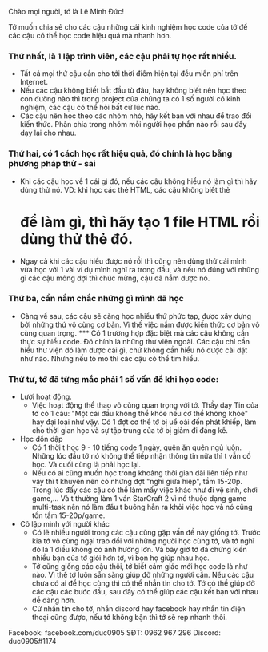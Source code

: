 Chào mọi người, tớ là Lê Minh Đức!

Tớ muốn chia sẻ cho các cậu những cái kinh nghiệm học code của tớ để các cậu có thể học code hiệu quả mà nhanh hơn.

### Thứ nhất, là 1 lập trình viên, các cậu phải tự học rất nhiều.
* Tất cả mọi thứ cậu cần cho tới thời điểm hiện tại đều miễn phí trên Internet.
* Nếu các cậu không biết bắt đầu từ đâu, hay không biết nên học theo con đường nào thì trong project của chúng ta có 1 số người có kinh nghiệm, các cậu có thể hỏi bất cứ lúc nào.
* Các cậu nên học theo các nhóm nhỏ, hãy kết bạn với nhau để trao đổi kiến thức. Phân chia trong nhóm mỗi người học phần nào rồi sau đấy dạy lại cho nhau.

### Thứ hai, có 1 cách học rất hiệu quả, đó chính là học bằng phương pháp thử - sai
* Khi các cậu học về 1 cái gì đó, nếu các cậu không hiểu nó làm gì thì hãy dùng thử nó. 
VD: khi học các thẻ HTML, các cậu không biết thẻ <h1> để làm gì, thì hãy tạo 1 file HTML rồi dùng thử thẻ đó.
* Ngay cả khi các cậu hiểu được nó rồi thì cũng nên dùng thử cái mình vừa học với 1 vài ví dụ mình nghĩ ra trong đầu, và nếu nó đúng với những gì các cậu mông đợi thì chúc mừng, cậu đã nắm được nó.

### Thứ ba, cần nắm chắc những gì mình đã học
* Càng về sau, các cậu sẽ càng học nhiều thứ phức tạp, được xây dựng bởi những thứ vô cùng cơ bản. Vì thế việc nắm được kiến thức cơ bản vô cùng quan trọng.
*** Có 1 trường hợp đặc biệt mà các cậu không cần thực sự hiểu code. Đó chính là những thư viện ngoài. Các cậu chỉ cần hiểu thư viện đó làm được cái gì, chứ không cần hiểu nó được cài đặt như nào. Nhưng nếu tò mò thì các cậu có thể tìm hiểu.

### Thứ tư, tớ đã từng mắc phải 1 số vấn đề khi học code:
* Lười hoạt động.
   + Việc hoạt động thể thao vô cùng quan trọng với tớ. Thầy dạy Tin của tớ có 1 câu: "Một cái đầu không thể khỏe nếu cơ thể không khỏe" hay đại loại như vậy. Có 1 đợt cơ thể tớ bị uể oải đến phát khiếp, làm cho thời gian học và sự tập trung của tớ bị giảm đi đáng kể.
* Học dồn dập
   + Có 1 thời t học 9 - 10 tiếng code 1 ngày, quên ăn quên ngủ luôn. Những lúc đầu tớ nó không thể tiếp nhận thông tin nữa thì t vẫn cố học. Và cuối cùng là phải học lại.
   + Nếu có ai cũng muốn học trong khoảng thời gian dài liên tiếp như vậy thì t khuyên nên có những đợt "nghỉ giữa hiệp", tầm 15-20p. Trong lúc đấy các cậu có thể làm mấy việc khác như đi vệ sinh, chơi game,... Và t thường làm 1 ván StarCraft 2 vì nó thuộc dạng game multi-task nên nó làm đầu t buông hẳn ra khỏi việc học và nó cũng tốn tầm 15-20p/game.
* Cô lập mình với người khác
   + Có lẽ nhiều người trong các cậu cũng gặp vấn đề này giống tớ. Trước kia tớ vô cùng ngại trao đổi với những người học cùng tớ, và tớ nghĩ đó là 1 điều không có ảnh hưởng lớn. Và bây giờ tớ đã chứng kiến nhiều bạn của tớ giỏi hơn tớ, vì bọn họ giúp nhau học.
   + Tớ cũng giống các cậu thôi, tớ biết cảm giác mới học code là như nào. Vì thế tớ luôn sẵn sàng giúp đỡ những người cần. Nếu các cậu chưa có ai để học cùng thì có thể nhắn tin cho tớ. Tớ có thể giúp đỡ các cậu các bước đầu, sau đấy có thể giúp các cậu kết bạn với nhau dễ dàng hơn.
   + Cứ nhắn tin cho tớ, nhắn discord hay facebook hay nhắn tin điện thoại cũng được, nếu tớ không bận thì tớ sẽ rep nhanh thôi.

Facebook: facebook.com/duc0905
SĐT: 0962 967 296
Discord: duc0905#1174